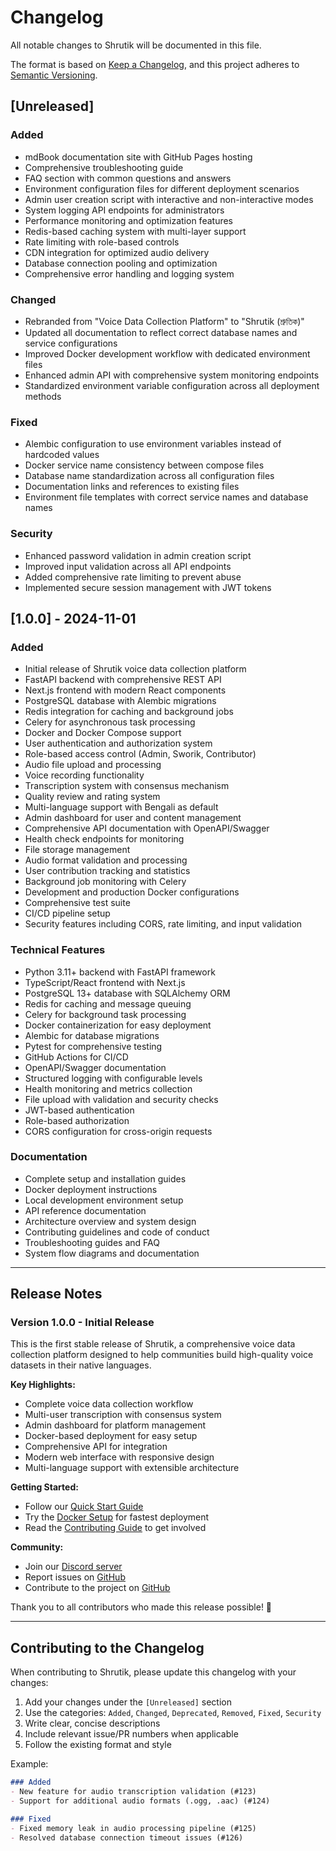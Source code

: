 # Changelog

All notable changes to Shrutik will be documented in this file.

The format is based on [Keep a Changelog](https://keepachangelog.com/en/1.0.0/),
and this project adheres to [Semantic Versioning](https://semver.org/spec/v2.0.0.html).

## [Unreleased]

### Added
- mdBook documentation site with GitHub Pages hosting
- Comprehensive troubleshooting guide
- FAQ section with common questions and answers
- Environment configuration files for different deployment scenarios
- Admin user creation script with interactive and non-interactive modes
- System logging API endpoints for administrators
- Performance monitoring and optimization features
- Redis-based caching system with multi-layer support
- Rate limiting with role-based controls
- CDN integration for optimized audio delivery
- Database connection pooling and optimization
- Comprehensive error handling and logging system

### Changed
- Rebranded from "Voice Data Collection Platform" to "Shrutik (শ্রুতিক)"
- Updated all documentation to reflect correct database names and service configurations
- Improved Docker development workflow with dedicated environment files
- Enhanced admin API with comprehensive system monitoring endpoints
- Standardized environment variable configuration across all deployment methods

### Fixed
- Alembic configuration to use environment variables instead of hardcoded values
- Docker service name consistency between compose files
- Database name standardization across all configuration files
- Documentation links and references to existing files
- Environment file templates with correct service names and database names

### Security
- Enhanced password validation in admin creation script
- Improved input validation across all API endpoints
- Added comprehensive rate limiting to prevent abuse
- Implemented secure session management with JWT tokens

## [1.0.0] - 2024-11-01

### Added
- Initial release of Shrutik voice data collection platform
- FastAPI backend with comprehensive REST API
- Next.js frontend with modern React components
- PostgreSQL database with Alembic migrations
- Redis integration for caching and background jobs
- Celery for asynchronous task processing
- Docker and Docker Compose support
- User authentication and authorization system
- Role-based access control (Admin, Sworik, Contributor)
- Audio file upload and processing
- Voice recording functionality
- Transcription system with consensus mechanism
- Quality review and rating system
- Multi-language support with Bengali as default
- Admin dashboard for user and content management
- Comprehensive API documentation with OpenAPI/Swagger
- Health check endpoints for monitoring
- File storage management
- Audio format validation and processing
- User contribution tracking and statistics
- Background job monitoring with Celery
- Development and production Docker configurations
- Comprehensive test suite
- CI/CD pipeline setup
- Security features including CORS, rate limiting, and input validation

### Technical Features
- Python 3.11+ backend with FastAPI framework
- TypeScript/React frontend with Next.js
- PostgreSQL 13+ database with SQLAlchemy ORM
- Redis for caching and message queuing
- Celery for background task processing
- Docker containerization for easy deployment
- Alembic for database migrations
- Pytest for comprehensive testing
- GitHub Actions for CI/CD
- OpenAPI/Swagger documentation
- Structured logging with configurable levels
- Health monitoring and metrics collection
- File upload with validation and security checks
- JWT-based authentication
- Role-based authorization
- CORS configuration for cross-origin requests

### Documentation
- Complete setup and installation guides
- Docker deployment instructions
- Local development environment setup
- API reference documentation
- Architecture overview and system design
- Contributing guidelines and code of conduct
- Troubleshooting guides and FAQ
- System flow diagrams and documentation

---

## Release Notes

### Version 1.0.0 - Initial Release

This is the first stable release of Shrutik, a comprehensive voice data collection platform designed to help communities build high-quality voice datasets in their native languages.

**Key Highlights:**
- Complete voice data collection workflow
- Multi-user transcription with consensus system
- Admin dashboard for platform management
- Docker-based deployment for easy setup
- Comprehensive API for integration
- Modern web interface with responsive design
- Multi-language support with extensible architecture

**Getting Started:**
- Follow our [Quick Start Guide](docs/getting-started.md)
- Try the [Docker Setup](docs/docker-local-setup.md) for fastest deployment
- Read the [Contributing Guide](docs/contributing.md) to get involved

**Community:**
- Join our [Discord server](https://discord.gg/9hZ9eW8ARk)
- Report issues on [GitHub](https://github.com/Onuronon-lab/Shrutik/issues)
- Contribute to the project on [GitHub](https://github.com/Onuronon-lab/Shrutik)

Thank you to all contributors who made this release possible! 🎉

---

## Contributing to the Changelog

When contributing to Shrutik, please update this changelog with your changes:

1. Add your changes under the `[Unreleased]` section
2. Use the categories: `Added`, `Changed`, `Deprecated`, `Removed`, `Fixed`, `Security`
3. Write clear, concise descriptions
4. Include relevant issue/PR numbers when applicable
5. Follow the existing format and style

Example:
```markdown
### Added
- New feature for audio transcription validation (#123)
- Support for additional audio formats (.ogg, .aac) (#124)

### Fixed
- Fixed memory leak in audio processing pipeline (#125)
- Resolved database connection timeout issues (#126)
```